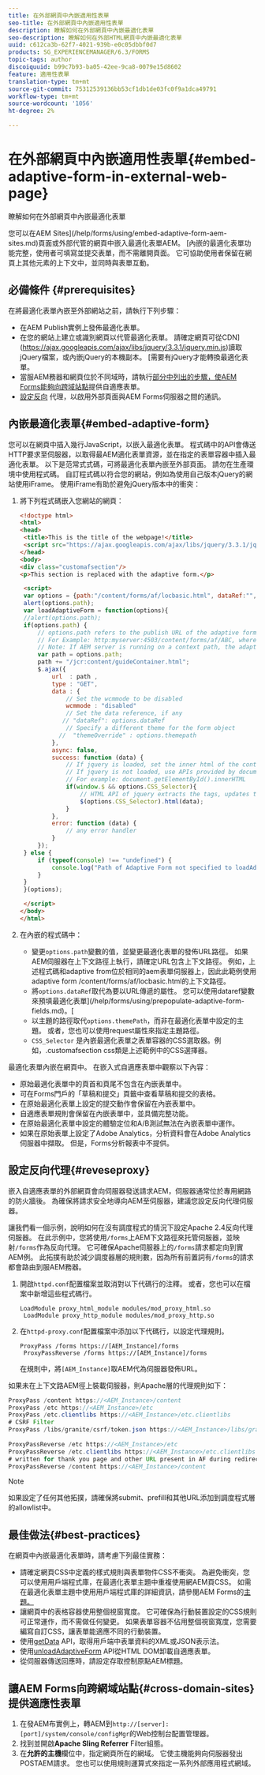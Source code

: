 ```yaml
---
title: 在外部網頁中內嵌適用性表單
seo-title: 在外部網頁中內嵌適用性表單
description: 瞭解如何在外部網頁中內嵌最適化表單
seo-description: 瞭解如何在外部HTML網頁中內嵌最適化表單
uuid: c612ca3b-62f7-4021-939b-e0c05dbbf0d7
products: SG_EXPERIENCEMANAGER/6.3/FORMS
topic-tags: author
discoiquuid: b99c7b93-ba05-42ee-9ca8-0079e15d8602
feature: 適用性表單
translation-type: tm+mt
source-git-commit: 75312539136bb53cf1db1de03fc0f9a1dca49791
workflow-type: tm+mt
source-wordcount: '1056'
ht-degree: 2%

---
```



# 在外部網頁中內嵌適用性表單{#embed-adaptive-form-in-external-web-page}

瞭解如何在外部網頁中內嵌最適化表單

您可以在AEM Sites](/help/forms/using/embed-adaptive-form-aem-sites.md)頁面或外部代管的網頁中嵌入最適化表單AEM。 [內嵌的最適化表單功能完整，使用者可填寫並提交表單，而不需離開頁面。 它可協助使用者保留在網頁上其他元素的上下文中，並同時與表單互動。

## 必備條件 {#prerequisites}

在將最適化表單內嵌至外部網站之前，請執行下列步驟：

* 在AEM Publish實例上發佈最適化表單。
* 在您的網站上建立或識別網頁以代管最適化表單。 請確定網頁可從CDN](https://ajax.googleapis.com/ajax/libs/jquery/3.3.1/jquery.min.js)讀取jQuery檔案，或內嵌jQuery的本機副本。 [需要有jQuery才能轉換最適化表單。
* 當服AEM務器和網頁位於不同域時，請執行[部分中列出的步驟，使AEM Forms能夠向跨域站點](#cross-domain-sites)提供自適應表單。
* [設定反向](#reveseproxy) 代理，以啟用外部頁面與AEM Forms伺服器之間的通訊。

## 內嵌最適化表單{#embed-adaptive-form}

您可以在網頁中插入幾行JavaScript，以嵌入最適化表單。 程式碼中的API會傳送HTTP要求至伺服器，以取得最AEM適化表單資源，並在指定的表單容器中插入最適化表單。 以下是范常式式碼，可將最適化表單內嵌至外部頁面。 請勿在生產環境中使用程式碼。 自訂程式碼以符合您的網站，例如為使用自己版本jQuery的網站使用iFrame。 使用iFrame有助於避免jQuery版本中的衝突：


1. 將下列程式碼嵌入您網站的網頁：

   ```html
   <!doctype html>
   <html>
   <head>
    <title>This is the title of the webpage!</title>
    <script src="https://ajax.googleapis.com/ajax/libs/jquery/3.3.1/jquery.min.js"></script>
   </head>
   <body>
   <div class="customafsection"/>
   <p>This section is replaced with the adaptive form.</p>
   
    <script>
    var options = {path:"/content/forms/af/locbasic.html", dataRef:"", themepath:"", CSS_Selector:".customafsection"};
    alert(options.path);
    var loadAdaptiveForm = function(options){
    //alert(options.path);
    if(options.path) {
        // options.path refers to the publish URL of the adaptive form
        // For Example: http:myserver:4503/content/forms/af/ABC, where ABC is the adaptive form
        // Note: If AEM server is running on a context path, the adaptive form URL must contain the context path 
        var path = options.path;
        path += "/jcr:content/guideContainer.html";
        $.ajax({
            url  : path ,
            type : "GET",
            data : {
                // Set the wcmmode to be disabled
                wcmmode : "disabled"
                // Set the data reference, if any
               // "dataRef": options.dataRef
                // Specify a different theme for the form object
              //  "themeOverride" : options.themepath
            },
            async: false,
            success: function (data) {
                // If jquery is loaded, set the inner html of the container
                // If jquery is not loaded, use APIs provided by document to set the inner HTML but these APIs would not evaluate the script tag in HTML as per the HTML5 spec
                // For example: document.getElementById().innerHTML
                if(window.$ && options.CSS_Selector){
                    // HTML API of jquery extracts the tags, updates the DOM, and evaluates the code embedded in the script tag.
                    $(options.CSS_Selector).html(data);
                }
            },
            error: function (data) {
                // any error handler
            }
        });
    } else {
        if (typeof(console) !== "undefined") {
            console.log("Path of Adaptive Form not specified to loadAdaptiveForm");
        }
    }
    }(options);
   
    </script>
   </body>
   </html>
   ```

1. 在內嵌的程式碼中：

   * 變更`options.path`變數的值，並變更最適化表單的發佈URL路徑。 如果AEM伺服器在上下文路徑上執行，請確定URL包含上下文路徑。 例如，上述程式碼和adaptive from位於相同的aem表單伺服器上，因此此範例使用adaptive form /content/forms/af/locbasic.html的上下文路徑。
   * 將`options.dataRef`取代為要以URL傳遞的屬性。 您可以使用dataref變數來預填最適化表單](/help/forms/using/prepopulate-adaptive-form-fields.md)。[
   * 以主題的路徑取代`options.themePath`，而非在最適化表單中設定的主題。 或者，您也可以使用request屬性來指定主題路徑。
   * `CSS_Selector` 是內嵌最適化表單之表單容器的CSS選取器。例如，.customafsection css類是上述範例中的CSS選擇器。

最適化表單內嵌在網頁中。 在嵌入式自適應表單中觀察以下內容：

* 原始最適化表單中的頁首和頁尾不包含在內嵌表單中。
* 可在Forms門戶的「草稿和提交」頁籤中查看草稿和提交的表格。
* 在原始最適化表單上設定的提交動作會保留在內嵌表單中。
* 自適應表單規則會保留在內嵌表單中，並具備完整功能。
* 在原始最適化表單中設定的體驗定位和A/B測試無法在內嵌表單中運作。
* 如果在原始表單上設定了Adobe Analytics，分析資料會在Adobe Analytics伺服器中擷取。 但是，Forms分析報表中不提供。

## 設定反向代理{#reveseproxy}

嵌入自適應表單的外部網頁會向伺服器發送請求AEM，伺服器通常位於專用網路的防火牆後。 為確保將請求安全地導向AEM至伺服器，建議您設定反向代理伺服器。

讓我們看一個示例，說明如何在沒有調度程式的情況下設定Apache 2.4反向代理伺服器。 在此示例中，您將使用`/forms`上AEM下文路徑來托管伺服器，並映射`/forms`作為反向代理。 它可確保Apache伺服器上的`/forms`請求都定向到實AEM例。 此拓撲有助於減少調度器層的規則數，因為所有前置詞有`/forms`的請求都會路由到服AEM務器。

1. 開啟`httpd.conf`配置檔案並取消對以下代碼行的注釋。 或者，您也可以在檔案中新增這些程式碼行。

   ```
   LoadModule proxy_html_module modules/mod_proxy_html.so 
    LoadModule proxy_http_module modules/mod_proxy_http.so
   ```

1. 在`httpd-proxy.conf`配置檔案中添加以下代碼行，以設定代理規則。

   ```
   ProxyPass /forms https://[AEM_Instance]/forms 
    ProxyPassReverse /forms https://[AEM_Instance]/forms
   ```

   在規則中，將`[AEM_Instance]`取AEM代為伺服器發佈URL。

如果未在上下文路AEM徑上裝載伺服器，則Apache層的代理規則如下：

```java
ProxyPass /content https://<AEM_Instance>/content
ProxyPass /etc https://<AEM_Instance>/etc
ProxyPass /etc.clientlibs https://<AEM_Instance>/etc.clientlibs
# CSRF Filter
ProxyPass /libs/granite/csrf/token.json https://<AEM_Instance>/libs/granite/csrf/token.json
  
ProxyPassReverse /etc https://<AEM_Instance>/etc
ProxyPassReverse /etc.clientlibs https://<AEM_Instance>/etc.clientlibs
# written for thank you page and other URL present in AF during redirect
ProxyPassReverse /content https://<AEM_Instance>/content
```

>[!NOTE]
>
>如果設定了任何其他拓撲，請確保將submit、prefill和其他URL添加到調度程式層的allowlist中。

## 最佳做法{#best-practices}

在網頁中內嵌最適化表單時，請考慮下列最佳實務：

* 請確定網頁CSS中定義的樣式規則與表單物件CSS不衝突。 為避免衝突，您可以使用用戶端程式庫，在最適化表單主題中重複使用網AEM頁CSS。 如需在最適化表單主題中使用用戶端程式庫的詳細資訊，請參閱AEM Forms的[主題。](/help/forms/using/themes.md)
* 讓網頁中的表格容器使用整個視窗寬度。 它可確保為行動裝置設定的CSS規則可正常運作，而不需做任何變更。 如果表單容器不佔用整個視窗寬度，您需要編寫自訂CSS，讓表單能適應不同的行動裝置。
* 使用[getData](https://helpx.adobe.com/experience-manager/6-4/forms/javascript-api/GuideBridge.html) API，取得用戶端中表單資料的XML或JSON表示法。
* 使用[unloadAdaptiveForm](https://helpx.adobe.com/experience-manager/6-4/forms/javascript-api/GuideBridge.html) API從HTML DOM卸載自適應表單。
* 從伺服器傳送回應時，請設定存取控制原點AEM標題。

## 讓AEM Forms向跨網域站點{#cross-domain-sites}提供適應性表單

1. 在發AEM布實例上，轉AEM到`http://[server]:[port]/system/console/configMgr`的Web控制台配置管理器。
1. 找到並開啟&#x200B;**Apache Sling Referrer** Filter組態。
1. 在&#x200B;**允許的主機**&#x200B;欄位中，指定網頁所在的網域。 它使主機能夠向伺服器發出POSTAEM請求。 您也可以使用規則運算式來指定一系列外部應用程式網域。